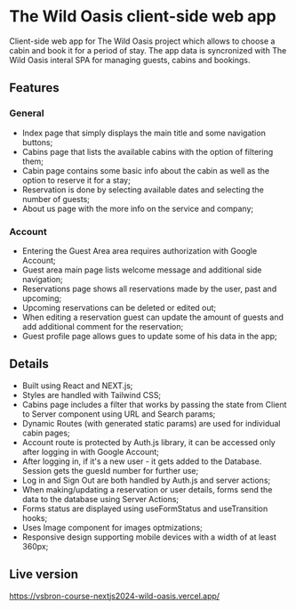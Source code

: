 # The Wild Oasis client-side web app

Client-side web app for The Wild Oasis project which allows to choose a cabin and book it for a period of stay.
The app data is syncronized with The Wild Oasis interal SPA for managing guests, cabins and bookings.

## Features

### General

- Index page that simply displays the main title and some navigation buttons;
- Cabins page that lists the available cabins with the option of filtering them;
- Cabin page contains some basic info about the cabin as well as the option to reserve it for a stay;
- Reservation is done by selecting available dates and selecting the number of guests;
- About us page with the more info on the service and company;

### Account

- Entering the Guest Area area requires authorization with Google Account;
- Guest area main page lists welcome message and additional side navigation;
- Reservations page shows all reservations made by the user, past and upcoming;
- Upcoming reservations can be deleted or edited out;
- When editing a reservation guest can update the amount of guests and add additional comment for the reservation;
- Guest profile page allows gues to update some of his data in the app;

## Details

- Built using React and NEXT.js;
- Styles are handled with Tailwind CSS;
- Cabins page includes a filter that works by passing the state from Client to Server component using URL and Search params;
- Dynamic Routes (with generated static params) are used for individual cabin pages;
- Account route is protected by Auth.js library, it can be accessed only after logging in with Google Account;
- After logging in, if it's a new user - it gets added to the Database. Session gets the guesId number for further use;
- Log in and Sign Out are both handled by Auth.js and server actions;
- When making/updating a reservation or user details, forms send the data to the database using Server Actions;
- Forms status are displayed using useFormStatus and useTransition hooks;
- Uses Image component for images optmizations;
- Responsive design supporting mobile devices with a width of at least 360px;

## Live version

https://vsbron-course-nextjs2024-wild-oasis.vercel.app/
